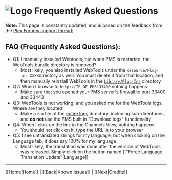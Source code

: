 # ![Logo](https://github.com/ukdtom/WebTools.bundle/blob/master/Wiki/WebTools/Logos/WebTools-48x48.png) Frequently Asked Questions

**Note:** This page is constantly updated, and is based on the feedback from the [Plex Forums support thread:](https://forums.plex.tv/discussion/288191)

## FAQ (Frequently Asked Questions):
* Q1: I manually installed Webtools, but when PMS is restarted, the WebTools.bundle directory is removed?
  * Most likely, you also installed WebTools under the `Resource/Plug-ins-XXXX`directory as well. You must delete it from that location, and then manually reinstall WebTools in the [`Library/Plug-Ins`](https://support.plex.tv/hc/en-us/articles/201106098) directory
* Q2: When I browse to `http://IP_OF_PMS:33400` nothing happens
  * Make sure that you opened your PMS server's firewall to port 33400 and 33443
* Q3: WebTools is not working, and you asked me for the WebTools logs. Where are they located
  * Make a zip file of the [entire logs](https://support.plex.tv/hc/en-us/articles/200250417-Plex-Media-Server-Log-Files) directory, including sub-directories, and **do not** use the PMS built in "Download logs" functionality
* Q4: When I click on the link in the Channels View, nothing happens
  * You should not click on it, type the URL in to your browser
* Q5: I see untranslated strings for my language, but when clicking on the Language tab, it does say 100% for my language
  * Most likely, the translation was done after the version of WebTools was released. Simply click on the button named [["Force Language Translation Update"|Language]]

***

[[Home|Home]] | [[Back|Known Issues]] | [[Next|Credits]]